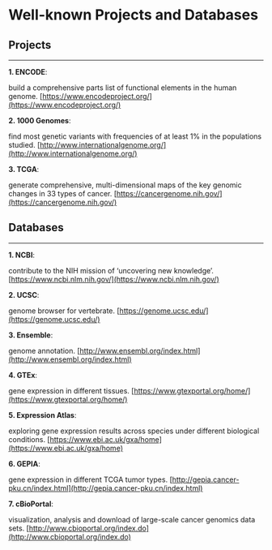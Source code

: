 # Well-known Projects and Databases

## **Projects**

---

**1. ENCODE**:

build a comprehensive parts list of functional elements in the human genome. [https://www.encodeproject.org/](https://www.encodeproject.org/)



**2. 1000 Genomes**:

find most genetic variants with frequencies of at least 1% in the populations studied. [http://www.internationalgenome.org/](http://www.internationalgenome.org/)



**3. TCGA**:

generate comprehensive, multi-dimensional maps of the key genomic changes in 33 types of cancer. [https://cancergenome.nih.gov/](https://cancergenome.nih.gov/)





## **Databases**

---

**1. NCBI**:

contribute to the NIH mission of ‘uncovering new knowledge’. [https://www.ncbi.nlm.nih.gov/](https://www.ncbi.nlm.nih.gov/)



**2. UCSC**:

genome browser for vertebrate. [https://genome.ucsc.edu/](https://genome.ucsc.edu/)



**3. Ensemble**:

genome annotation. [http://www.ensembl.org/index.html](http://www.ensembl.org/index.html)



**4. GTEx**:

gene expression in different tissues. [https://www.gtexportal.org/home/](https://www.gtexportal.org/home/)



**5. Expression Atlas**:

exploring gene expression results across species under different biological conditions. [https://www.ebi.ac.uk/gxa/home](https://www.ebi.ac.uk/gxa/home)



**6. GEPIA**:

gene expression in different TCGA tumor types. [http://gepia.cancer-pku.cn/index.html](http://gepia.cancer-pku.cn/index.html)



**7. cBioPortal**:

visualization, analysis and download of large-scale cancer genomics data sets. [http://www.cbioportal.org/index.do](http://www.cbioportal.org/index.do)

